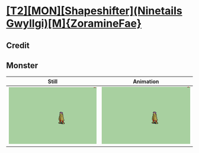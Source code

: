 # [\[T2\]\[MON\]\[Shapeshifter\]\(Ninetails Gwyllgi\)\[M\]{ZoramineFae}](../)

## Credit


	
## Monster

| Still | Animation |
| :---: | :-------: |
| ![Monster still](./Monster_000.png) | ![Monster animation](./Monster.gif) |
